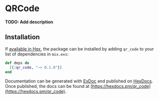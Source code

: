 # QRCode

**TODO: Add description**

## Installation

If [available in Hex](https://hex.pm/docs/publish), the package can be installed
by adding `qr_code` to your list of dependencies in `mix.exs`:

```elixir
def deps do
  [{:qr_code, "~> 0.1.0"}]
end
```

Documentation can be generated with [ExDoc](https://github.com/elixir-lang/ex_doc)
and published on [HexDocs](https://hexdocs.pm). Once published, the docs can
be found at [https://hexdocs.pm/qr_code](https://hexdocs.pm/qr_code).

